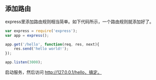 ## 添加路由

express里添加路由规则相当简单。如下代码所示，一个路由规则就添加好了。


```javascript
var express = require('express');
var app = express();

app.get('/hello', function(req, res, next){
    res.send('hello world!');
});

app.listen(3000);
```

启动服务，然后访问 http://127.0.0.1/hello，搞定。